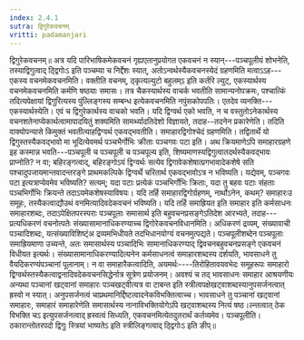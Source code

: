 ```yaml
---
index: 2.4.1
sutra: द्विगुरेकवचनम्‌
vritti: padamanjari
---
```


 द्विगुरेकवचनम्॥ अत्र यदि पारिभाषिकमेकवचनं गृह्यएतानुप्रयोगत एकवचनं न स्यान्---पञ्चपूलीयं शोभनेति, तस्याद्विगुत्वाद् ठ्द्विगोःऽ इति पञ्चम्या च निर्द्देशः स्यात्, अतोऽन्वर्थस्यैकवचनस्येदं ग्रहणमिति मत्वाऽऽह---एकस्य वचनमेकवचनमिति। वक्तीति वचनम्, ठ्कृत्यल्युटो बहुलम्ऽ इति कर्तरि ल्युट्, एकस्यार्थस्य वचनमेकवचनमिति कर्मणि षष्ठयाः समासः। तत्र चैकस्यार्थस्य वाचर्क भवतीति सामान्यनोपक्रमः, पश्चात्किं तदित्यपेक्षायां द्विगुरित्यस्य पुंल्लिङ्गस्य सम्बन्ध इत्येकवचनमिति नपुंसकोपपतिः। एतदेव व्यनक्ति---एकस्यार्थस्येति। एवं च द्विगुरेकार्थस्य वाचको भवति। यदि द्विग्वर्थ एको भवति, न च वस्तुतोऽनेकार्थस्य वचनशतेनाप्येकार्थत्वामापादयितुं शक्यमिति सामर्थ्यादतिदेशो विज्ञायते, तदाह--तदनेन प्रकारेणेति। तदिति वाक्योपन्यासे किमुक्तं भवतीत्याहद्विग्वर्थ एकवद्भवतीति। समाहारद्विगोश्चेदं ग्रहणमिति। तद्वितार्थे यो द्विगुस्तस्यैकवद्भावो मा भूदित्येवमर्थ पञ्चभैर्गोभिः क्रीताः पञ्चगवः पटा इति। अथ क्रियमाणेऽपि समाहारग्रहणे इह कस्मान्न भवति---पञ्चपूली च पञ्चपूली च पञ्चपूल्य इति, शिष्यमाणस्यद्विगुत्वातदर्थस्यैकवद्भावः प्राप्नोति? न वा; बहिरङ्गत्वाद्, बहिरङ्गोऽयं द्विग्वर्थः सत्येव द्विगावेकशेषात्प्रगभावादेकशेषे सति पश्चादुपजायमान्तवादन्तरङ्गे प्राथमकल्पिके द्विग्वर्थे चरितार्थ एकवद्भावोऽत्र न भविष्यति। यद्येवम्, पञ्चगवः पटा इत्यत्राप्येवमेव भविष्यति? सत्यम्; यदा पटाः प्रत्येकं पञ्चभिर्गोभिः क्रिताः, यदा तु बहवः पटाः संहताः पञ्चभिर्गोभिः क्रियन्ते तदाऽयमेकशेषस्याविषयः। यदि तर्हि समाहारद्विगोर्ग्रहणम्, नार्थोऽनेन, कथम्? समाहारःउ समूहः, तस्यैकत्वाद्यौउथं वनमित्यादिवदेकवचनं भविष्यति। यदि तर्हि समाह्रियत इति समाहार इति कर्मसाधनः समाहारशब्दः, तदाऽपेक्षितपरस्पराः पञ्चपूलाः समासार्थ इति बहुवचनप्रसङ्गेऽतिदेश आरभ्यते, तदाह---प्रत्यधिकरणं वचनोत्पतेः संख्यासामानाधिकरण्याच्च द्विगोरेकवचनविधानमिति। अधिकरणं द्रव्यम्, संख्यावाची पञ्चादिशब्दः, यत्संख्याविशिष्ट्ंअ द्रव्यमभिधीयते तदभिधानयोग्यं वचनमुत्पद्यते। पञ्चपूलीशब्देन पञ्चपूलाः समाह्रियमाणा उच्यन्ते, अतः समासार्थस्य पञ्चादिभिः सामानाधिकरण्याद् द्विवचनबहुवचनप्रसङ्गे एकवचनं विधीयत इत्यर्थः। संख्यासामानाधिकरण्यादित्यनेन कर्मसाधनत्वं समाहारशब्दस्य दर्शयति, भावसाधने तु वैयदिकरण्यंपञ्चानां पूलानाम्। न वा समाहारैकत्वादिति, अयमर्थः----तिरोहितावयवभेदः समूहरूपः समाहारो द्विग्वर्थस्तस्यैकत्वाद्वनादिवदेकवचनसिद्धेर्नात्र सूत्रेण प्रयोजनम्। अवश्यं च तद् भावसाधनः समाहार आश्रयणीयः अन्यथा पञ्चानां खट्वानां समाहारः पञ्चखट्वीत्यत्र वा टाबन्त इति स्त्रीत्वपक्षेखट्वाशब्दस्यानुपसर्जनत्वात् ह्रस्वो न स्यात्। अनुपसर्जनत्वं चाप्रथमानिर्द्दिष्टत्वादनेकविभक्तित्वाच्च। भावसाधने तु पञ्चानां खट्वानां समाहारः, समाहारं समाहारेणेति समासार्थस्य नानाविभक्तियोगेऽपि खट्वाशब्दस्य नित्यं षष्ठ।ल्न्तत्वात् ठेक विभक्ति चऽ इत्युपसर्जनत्वाद् ह्रस्वत्वं सिध्यति, एकवचनमित्येतदुतरार्थं कर्तव्यमेव। पञ्चपूलीति। ठकारान्तोतरपदो द्विगुः स्त्रियां भाष्यतेऽ इति स्त्रीलिङ्गत्वाद् ठ्द्विगोःऽ इति ङीप्॥
